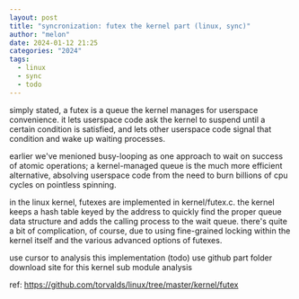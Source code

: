 ```yaml
---
layout: post
title: "syncronization: futex the kernel part (linux, sync)"
author: "melon"
date: 2024-01-12 21:25
categories: "2024"
tags:
  - linux
  - sync
  - todo
---
```


simply stated, a futex is a queue the kernel manages for userspace convenience.
it lets userspace code ask the kernel to suspend until a certain condition is satisfied,
and lets other userspace code signal that condition and wake up waiting processes.

earlier we've menioned busy-looping as one approach to wait on success of atomic operations;
a kernel-managed queue is the much more efficient alternative, absolving userspace code from
the need to burn billions of cpu cycles on pointless spinning.

in the linux kernel, futexes are implemented in kernel/futex.c. the kernel keeps a hash table
keyed by the address to quickly find the proper queue data structure and adds the calling process
to the wait queue. there's quite a bit of complication, of course, due to using fine-grained locking
within the kernel itself and the various advanced options of futexes.

use cursor to analysis this implementation (todo)
use github part folder download site for this kernel sub module analysis

ref: https://github.com/torvalds/linux/tree/master/kernel/futex
